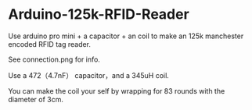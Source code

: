 # Arduino-125k-RFID-Reader
Use arduino pro mini + a capacitor + an coil to make an 125k manchester encoded RFID tag reader. 

See connection.png for info.

Use a 472（4.7nF） capacitor，and a 345uH coil.

You can make the coil your self by wrapping for 83 rounds with the diameter of 3cm.
